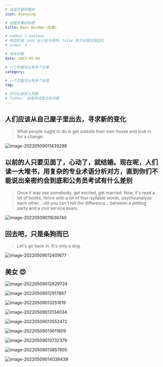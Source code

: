 ```yaml
---
# 这是页面的图标
icon: dianying

# 这是文章的标题
title: Rear Window（后窗）

# number | boolean
# 侧边栏按 indx 从小到大排序，false 则不出现在侧边栏
# index: 4

# 写作日期
date: 2022-05-08

# 一个页面可以有多个分类
category: 

# 一个页面可以有多个标签
tag: 

# 你可以自定义页脚
# footer: 这是测试显示的页脚
---
```






## 人们应该从自己屋子里出去，寻求新的变化

> What people ought to do is get outside their own house and look in for a change.

![image-20220509011439298](./img/image-20220509011439298.jpg)



## 以前的人只要见面了，心动了，就结婚。现在呢，人们读一大堆书，用复杂的专业术语分析对方，直到你们不能说出亲密约会到底和公务员考试有什么差别

> Once it was see somebody, get excited, get married. Now, it's read a lot of books, fence with a lot of four-syllable words, psychoanalyze each other... util you can't tell the difference... between a petting party and a civil service exam.

![image-20220509011636740](./img/image-20220509011636740.jpg)



## 回去吧，只是条狗而已

> Let's go back in. It's only a dog.

![image-20220509012401677](./img/image-20220509012401677.jpg)



## 美女 😍

![image-20220509012629724](./img/image-20220509012629724.jpg)

![image-20220509012917867](./img/image-20220509012917867.jpg)

![image-20220509013251619](./img/image-20220509013251619.jpg)

![image-20220509013134034](./img/image-20220509013134034.jpg)

![image-20220509013552472](./img/image-20220509013552472.jpg)

![image-20220509013611809](./img/image-20220509013611809.jpg)

![image-20220509013732379](./img/image-20220509013732379.jpg)

![image-20220509013857605](./img/image-20220509013857605.jpg)

![image-20220509014038439](./img/image-20220509014038439.jpg)
